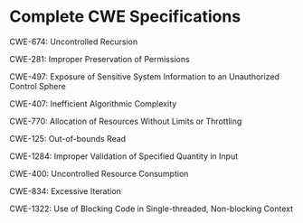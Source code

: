 

# Complete CWE Specifications

CWE-674: Uncontrolled Recursion

CWE-281: Improper Preservation of Permissions

CWE-497: Exposure of Sensitive System Information to an Unauthorized Control Sphere

CWE-407: Inefficient Algorithmic Complexity

CWE-770: Allocation of Resources Without Limits or Throttling

CWE-125: Out-of-bounds Read

CWE-1284: Improper Validation of Specified Quantity in Input

CWE-400: Uncontrolled Resource Consumption

CWE-834: Excessive Iteration

CWE-1322: Use of Blocking Code in Single-threaded, Non-blocking Context